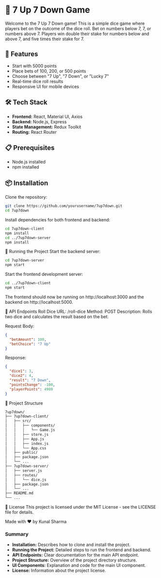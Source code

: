 # 🎲 7 Up 7 Down Game

Welcome to the 7 Up 7 Down game! This is a simple dice game where players bet on the outcome of the dice roll. Bet on numbers below 7, 7, or numbers above 7. Players win double their stake for numbers below and above 7, and five times their stake for 7.

## 🚀 Features
- Start with 5000 points
- Place bets of 100, 200, or 500 points
- Choose between "7 Up", "7 Down", or "Lucky 7"
- Real-time dice roll results
- Responsive UI for mobile devices

## 🛠️ Tech Stack
- **Frontend:** React, Material UI, Axios
- **Backend:** Node.js, Express
- **State Management:** Redux Toolkit
- **Routing:** React Router

## 📋 Prerequisites
- Node.js installed
- npm installed

## 📦 Installation

Clone the repository:

```bash
git clone https://github.com/yourusername/7up7down.git
cd 7up7down
```


Install dependencies for both frontend and backend:

```bash
cd 7up7down-client
npm install
cd ../7up7down-server
npm install
```
🔧 Running the Project
Start the backend server:

```bash
cd 7up7down-server
npm start
```

Start the frontend development server:

```bash
cd ../7up7down-client
npm start
```

The frontend should now be running on http://localhost:3000 and the backend on http://localhost:5000.

📄 API Endpoints
Roll Dice
URL: /roll-dice
Method: POST
Description: Rolls two dice and calculates the result based on the bet.

Request Body:
```json
{
  "betAmount": 100,
  "betChoice": "7 Up"
}
```
Response:
```json
{
  "dice1": 3,
  "dice2": 4,
  "result": "7 Down",
  "pointsChange": -100,
  "playerPoints": 4900
}
```
📂 Project Structure
```bash
7up7down/
├── 7up7down-client/
│   ├── src/
│   │   ├── components/
│   │   │   └── Game.js
│   │   ├── store.js
│   │   ├── App.js
│   │   ├── index.js
│   │   └── App.css
│   ├── public/
│   ├── package.json
│   └── ...
├── 7up7down-server/
│   ├── server.js
│   ├── routes/
│   │   └── dice.js
│   ├── package.json
│   └── ...
├── README.md
└── ...
```
📝 License
This project is licensed under the MIT License - see the LICENSE file for details.

Made with ❤️ by Kunal Sharma

### Summary
- **Installation:** Describes how to clone and install the project.
- **Running the Project:** Detailed steps to run the frontend and backend.
- **API Endpoints:** Clear documentation for the main API endpoint.
- **Project Structure:** Overview of the project directory structure.
- **UI Components:** Explanation and code for the main UI component.
- **License:** Information about the project license.
